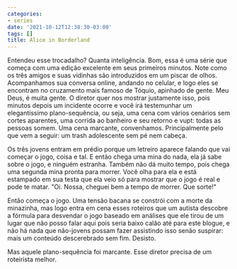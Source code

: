 ```yaml
---
categories:
- series
date: '2021-10-12T12:38:30-03:00'
tags: []
title: Alice in Borderland
---
```


Entendeu esse trocadalho? Quanta inteligência. Bom, essa é uma série que começa com uma edição excelente em seus primeiros minutos. Note como os três amigos e suas vidinhas são introduzidos em um piscar de olhos. Acompanhamos sua conversa online, andando no celular, e logo eles se encontram no cruzamento mais famoso de Tóquio, apinhado de gente. Meu Deus, é muita gente. O diretor quer nos mostrar justamente isso, pois minutos depois um incidente ocorre e você irá testemunhar um elegantíssimo plano-sequência, ou seja, uma cena com vários cenários sem cortes aparentes, uma corrida ao banheiro e seu retorno e vupt: todas as pessoas somem. Uma cena marcante, convenhamos. Principalmente pelo que vem a seguir: um trash adolescente sem pé nem cabeça.

Os três jovens entram em prédio porque um letreiro aparece falando que vai começar o jogo, coisa e tal. E então chega uma mina do nada, ela já sabe sobre o jogo, e ninguém estranha. Também não dá muito tempo, pois chega uma segunda mina pronta para morrer. Você olha para ela e está estampado em sua testa que ela veio só para mostrar que o jogo é real e pode te matar. "Oi. Nossa, cheguei bem a tempo de morrer. Que sorte!"

Então começa o jogo. Uma tensão bacana se constrói com a morte da minazinha, mas logo entra em cena esses roteiros que um autista descobre a fórmula para desvendar o jogo baseado em análises que ele tirou de um lugar que não posso falar aqui pois seria baixo calão até para este blogue, e não há nada que não-jovens possam fazer assistindo isso senão suspirar: mais um conteúdo descerebrado sem fim. Desisto.

Mas aquele plano-sequência foi marcante. Esse diretor precisa de um roteirista melhor.